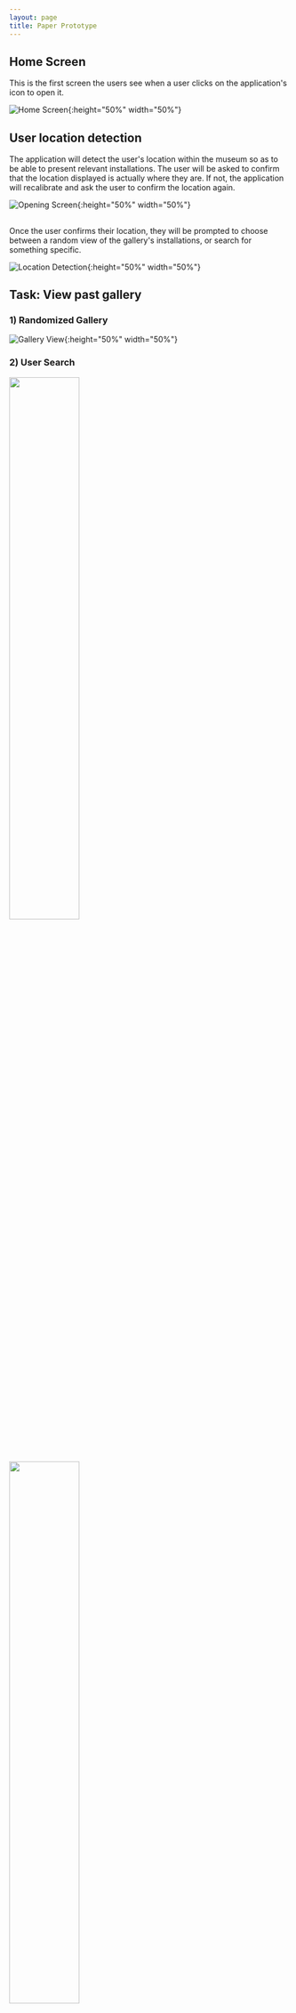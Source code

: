 ```yaml
---
layout: page
title: Paper Prototype
---
```


## Home Screen
This is the first screen the users see when a user clicks on the application's icon to open it.

![Home Screen](home.jpg){:height="50%" width="50%"}

## User location detection
The application will detect the user's location within the museum so as to be able to present relevant installations. The user will be asked to confirm that the location displayed is actually where they are. If not, the application will recalibrate and ask the user to confirm the location again.

![Opening Screen](location.jpg){:height="50%" width="50%"}

## 
Once the user confirms their location, they will be prompted to choose between a random view of the gallery's installations, or search for something specific.

![Location Detection](gallery.jpg){:height="50%" width="50%"}



## Task: View past gallery

### 1) Randomized Gallery

![Gallery View](view_gallery.jpg){:height="50%" width="50%"}

### 2) User Search

<img src="search_categories.jpg" data-rotate="270" height="50%" width="50%"/>

<img src="search_results.jpg" data-rotate="270" height="50%" width="50%"/>

![Search](search_categories.jpg){:height="50%" width="50%"}

![Search Results](search_results.jpg){:height="50%" width="50%"}

![Confirmation](confirmation.jpg){:height="50%" width="50%"}

![Gallery View](view_gallery.jpg){:height="50%" width="50%"}


## Task: Interact with past gallery

![Interesting Art](info_bubbles.jpg){:height="50%" width="50%"}

![More Info](more_info.jpg){:height="50%" width="50%"}


## The Big Picture
![Panorama](gallery_panorama.jpg)

Image Source: ![The Fishbach Gallery](http://www.bradmarshallart.com/gallerypan07.htm)

